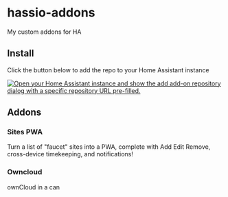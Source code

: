 # hassio-addons
My custom addons for HA

## Install
Click the button below to add the repo to your Home Assistant instance

[![Open your Home Assistant instance and show the add add-on repository dialog with a specific repository URL pre-filled.](https://my.home-assistant.io/badges/supervisor_add_addon_repository.svg)](https://my.home-assistant.io/redirect/supervisor_add_addon_repository/?repository_url=https%3A%2F%2Fgithub.com%2FJarmo-Jarmo%2Fhassio-addons)

## Addons
### Sites PWA
Turn a list of "faucet" sites into a PWA, complete with Add Edit Remove, cross-device timekeeping, and notifications!

### Owncloud
ownCloud in a can